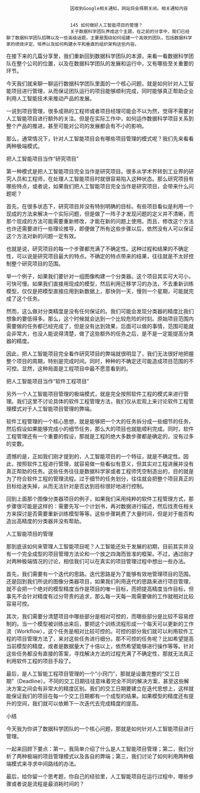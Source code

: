 
                            
                            因收到Google相关通知，网站将会择期关闭。相关通知内容
                            
                            
                            145 如何做好人工智能项目的管理？
                            关于数据科学团队养成这个主题，在之前的分享中，我们已经聊了数据科学团队招聘以及一些高级话题，主要是围绕如何组建一个高效的团队，包括数据科学家的绩效评定、培养以及如何构建水平和垂直的组织架构这些内容。

在接下来的几篇分享里，我们重新回到数据科学团队的本源，来看一看数据科学团队在整个公司的位置，以及在数据科学团队的发展和运行中，又有哪些至关重要的环节。

今天我们就来聊一聊运行数据科学团队里面的一个核心问题，就是如何针对人工智能项目进行管理，从而保证团队运行的项目能够顺利完成，同时能够真正帮助企业利用人工智能技术来推动产品的发展。

一说到项目管理，很多成熟的工程师或者项目经理可能会不以为然，觉得不需要对人工智能项目进行额外的关注。但是在实际工作中，如何运作数据科学项目关系到整个产品的推进，甚至可能对公司的发展都会有不小的影响。

那么，通常情况下，针对人工智能项目会有哪些项目管理的模式呢？我们先来看看两种极端模式。

把人工智能项目当作“研究项目”

第一种模式是把人工智能项目完全当作是研究项目。很多从学术界转到工业界的研究人员和工程师，在处理人工智能项目时就很容易陷入这种状态。那么研究项目有哪些特点，或者说，如果我们把人工智能项目完全当作是研究项目，会带来什么问题呢？

首先，在很多状态下，研究项目并没有特别明确的目标。有些项目看似是利用一个现成的方法来解决一个实际问题，但是做了一阵子才发现问题的定义并不清晰，而那个现成的方法可能需要重新修改，才能在新的问题上使用。而且，修改这个方法也许还需要进行一些理论推导，即便做了所有这些步骤以后，依然没有人可以保证这个方法对新的问题一定有效。

也就是说，研究项目的每一个步骤都充满了不确定性。这种过程和结果的不确定性，可以说是研究项目最大的特点。不确定的特点带来的结果，往往就是不太好控制整个研究项目的范围。

举一个例子，如果我们要针对一组图像构建一个分类器。这个项目其实可大可小，可快可慢。如果我们直接用现成的模型，然后利用迁移学习的办法，不去重新训练模型，仅仅是把模型直接应用到新数据上，那快则一天，慢则一个星期，可能就完成了这个任务。

然而，这么做对分类精度是没有任何保证的。我们可能会发现分类器的精度比我们想象的要低得多。那么，这个时候就会达到一个比较危险的时刻。原始项目范围内需要做的任务都已经完成了，但是没有达到效果，后面可以做的事情，范围可能就会非常大，也没人能说得清楚，做了这些额外的任务之后，是不是一定能提高分类器的精度。

因此，把人工智能项目完全看作研究项目的弊端就很明显了，我们无法很好地把握整个项目的周期，特别是完成时间。同时，种种的不确定还可能造成项目范围的不可控。显然，这种局面是工程项目中最不愿意看到的。

把人工智能项目当作“软件工程项目”

另外一个人工智能项目管理的极端模式，就是完全按照软件工程的模式来进行管理。我们这里不讨论具体的软件工程管理方法，我们仅从宏观上来讨论软件工程管理模式对于人工智能项目管理的弊端。

软件工程管理的一个核心思想，就是能够把一个大的任务拆分成一些细节的任务，然后假设如果能够完成小的细节任务，那么大的项目也就能顺利完成。同时，软件工程管理还有一个重要的假设，那就是工程的绝大多数步骤都是确定的，没有过多的变数。

遗憾的是，正如我们刚才提到的，人工智能项目的一个特征，就是不确定性。因此，按照软件工程进行管理，就容易做一些看似有意义，但其实对工程进展并没有真正帮助的任务。这些任务往往是数据科学家或者工程师凭空制造出的，目的就是为了符合软件工程的管理流程。过于细节的任务划分，往往就会把整个项目真正的目标给迷失掉，从而无法针对是否达到目标很好地进行控制。

回到上面那个图像分类器项目的例子，如果我们采用纯粹的软件工程管理方式，那步骤很可能是这样的：需要先写一个计划书，再对数据进行描述，然后找责任相关方来探讨是否需要重新训练模型等等。这些步骤耗费了大量时间，但是对于能否构造出高精度的分类器并没有帮助。

人工智能项目的管理

那到底该如何来管理人工智能项目呢？人工智能还处于发展的初期，目前其实并没有一个完全成型的项目管理方法论和一个放之四海而皆准的框架。不过，通过刚才对两种极端情况的讨论，相信我们可以在真实的项目管理过程中想出一些办法。

首先，我们需要有一个迭代的思路。迭代思路是为了能够有效地管理项目的范围。还是回到我们所说的图像分类器项目，如果我们利用迭代的思路来进行项目管理，就不会把一个绝对的模型精度当作是项目的唯一目标，而把提高精度当作目标，但事先不会针对精度有过分苛责的追求，那么每一天每一周需要做的工作就相对比较容易可控。

其次，我们需要分清楚项目中哪些部分是相对可控的，而哪些部分是比较不容易控制的。当一个模型被训练出来后，要把这个训练流程形成一个每天可以更新的工作流（Workflow），这个任务是相对比较可控的。可控的部分我们就可以利用软件工程的项目管理方法了，来对这些任务进行细分。那不可控的任务呢？比如希望提高当前模型的精度，或者是数据量大了十倍以上，依然希望能够进行操作等等。针对这些任务都没有直接的答案，寻找解决方法的过程充满了不确定性，那就无法真正利用软件工程的项目手段了。

最后，是人工智能工程项目管理的一个“小窍门”，那就是设置完整的“交工日期”（Deadline）。不同的交工日期往往意味着完全不同的解决方案，甚至这些解决方案之间会有非常大的精度区别。我们的交工日期要建立在迭代思想上，这样就能保证我们的项目在每一个交工日期都有一个成型的结果。如果模型的精度还有提升的空间，我们就可以依赖下一次迭代去完成精度的提高。

小结

今天我为你讲了数据科学团队的一个核心问题，那就是如何针对人工智能项目进行管理。

一起来回顾下要点：第一，我简单介绍了什么是人工智能项目管理；第二，我们分析了两种极端的项目管理模式以及各自的弊端；第三，我们讨论了如何利用两种极端模式来寻求中间路线的办法。

最后，给你留一个思考题，你自己的经验里，人工智能项目在运行过程中，哪些步骤或者说是流程是最消耗时间的？

                        
                        
                            